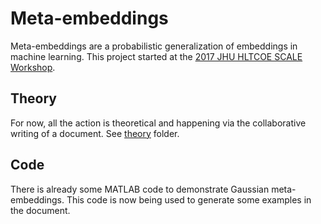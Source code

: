 # Meta-embeddings
Meta-embeddings are a probabilistic generalization of embeddings in machine learning. This project started at the [2017 JHU HLTCOE SCALE Workshop](https://hltcoe.jhu.edu/research/scale/scale-2017).

## Theory
For now, all the action is theoretical and happening via the collaborative writing of a document. See [theory](https://github.com/bsxfan/meta-embeddings/tree/master/theory) folder. 

## Code
There is already some MATLAB code to demonstrate Gaussian meta-embeddings. This code is now being used to generate some examples in the document.
